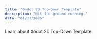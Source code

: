 ```yaml
---
title: "Godot 2D Top-Down Template"
description: "Hit the ground running."
date: "01/13/2025"
---
```


Learn about Godot 2D Top-Down Template.